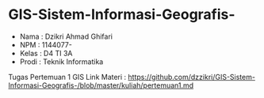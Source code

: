# GIS-Sistem-Informasi-Geografis-




* Nama : Dzikri Ahmad Ghifari
* NPM : 1144077-
* Kelas : D4 TI 3A
* Prodi : Teknik Informatika

Tugas Pertemuan 1 GIS
Link Materi : https://github.com/dzzikri/GIS-Sistem-Informasi-Geografis-/blob/master/kuliah/pertemuan1.md


